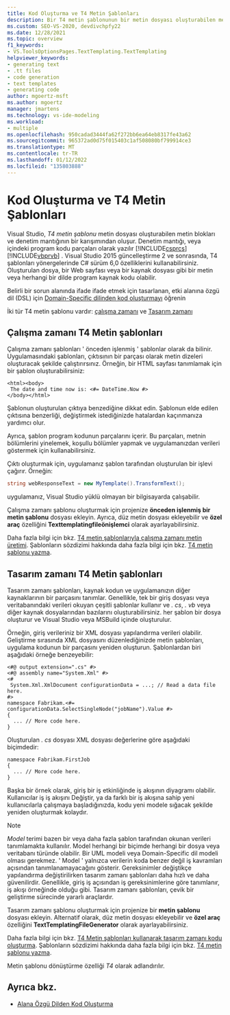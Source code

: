 ```yaml
---
title: Kod Oluşturma ve T4 Metin Şablonları
description: Bir T4 metin şablonunun bir metin dosyası oluşturabilen metin blokları ve denetim mantığının nasıl karışımı olduğunu öğrenin.
ms.custom: SEO-VS-2020, devdivchpfy22
ms.date: 12/28/2021
ms.topic: overview
f1_keywords:
- VS.ToolsOptionsPages.TextTemplating.TextTemplating
helpviewer_keywords:
- generating text
- .tt files
- code generation
- text templates
- generating code
author: mgoertz-msft
ms.author: mgoertz
manager: jmartens
ms.technology: vs-ide-modeling
ms.workload:
- multiple
ms.openlocfilehash: 950cadad3444fa62f272bb6ea64eb8317fe43a62
ms.sourcegitcommit: 965372ad0d75f015403c1af508080bf799914ce3
ms.translationtype: MT
ms.contentlocale: tr-TR
ms.lasthandoff: 01/12/2022
ms.locfileid: "135803888"
---
```

# <a name="code-generation-and-t4-text-templates"></a>Kod Oluşturma ve T4 Metin Şablonları

Visual Studio, *T4 metin şablonu* metin dosyası oluşturabilen metin blokları ve denetim mantığının bir karışımından oluşur. Denetim mantığı, veya içindeki program kodu parçaları olarak yazılır [!INCLUDE[csprcs](../data-tools/includes/csprcs_md.md)] [!INCLUDE[vbprvb](../code-quality/includes/vbprvb_md.md)] . Visual Studio 2015 güncelleştirme 2 ve sonrasında, T4 şablonları yönergelerinde C# sürüm 6,0 özelliklerini kullanabilirsiniz. Oluşturulan dosya, bir Web sayfası veya bir kaynak dosyası gibi bir metin veya herhangi bir dilde program kaynak kodu olabilir.

Belirli bir sorun alanında ifade ifade etmek için tasarlanan, etki alanına özgü dil (DSL) için [Domain-Specific dilinden kod oluşturmayı](../modeling/generating-code-from-a-domain-specific-language.md) öğrenin

İki tür T4 metin şablonu vardır: [çalışma zamanı](#run-time-t4-text-templates) ve [Tasarım zamanı](#design-time-t4-text-templates)

## <a name="run-time-t4-text-templates"></a>Çalışma zamanı T4 Metin şablonları

Çalışma zamanı şablonları ' önceden işlenmiş ' şablonlar olarak da bilinir. Uygulamasındaki şablonları, çıktısının bir parçası olarak metin dizeleri oluşturacak şekilde çalıştırırsınız. Örneğin, bir HTML sayfası tanımlamak için bir şablon oluşturabilirsiniz:

```
<html><body>
 The date and time now is: <#= DateTime.Now #>
</body></html>
```

Şablonun oluşturulan çıktıya benzediğine dikkat edin. Şablonun elde edilen çıktısına benzerliği, değiştirmek istediğinizde hatalardan kaçınmanıza yardımcı olur.

Ayrıca, şablon program kodunun parçalarını içerir. Bu parçaları, metnin bölümlerini yinelemek, koşullu bölümler yapmak ve uygulamanızdan verileri göstermek için kullanabilirsiniz.

Çıktı oluşturmak için, uygulamanız şablon tarafından oluşturulan bir işlevi çağırır. Örneğin:

```csharp
string webResponseText = new MyTemplate().TransformText();
```

uygulamanız, Visual Studio yüklü olmayan bir bilgisayarda çalışabilir.

Çalışma zamanı şablonu oluşturmak için projenize **önceden işlenmiş bir metin şablonu** dosyası ekleyin. Ayrıca, düz metin dosyası ekleyebilir ve **özel araç** özelliğini **Texttemplatingfileönişlemci** olarak ayarlayabilirsiniz.

Daha fazla bilgi için bkz. [T4 metin şablonlarıyla çalışma zamanı metin üretimi](../modeling/run-time-text-generation-with-t4-text-templates.md). Şablonların sözdizimi hakkında daha fazla bilgi için bkz. [T4 metin şablonu yazma](../modeling/writing-a-t4-text-template.md).

## <a name="design-time-t4-text-templates"></a>Tasarım zamanı T4 Metin şablonları

Tasarım zamanı şablonları, kaynak kodun ve uygulamanızın diğer kaynaklarının bir parçasını tanımlar. Genellikle, tek bir giriş dosyası veya veritabanındaki verileri okuyan çeşitli şablonlar kullanır ve *. cs*, *. vb* veya diğer kaynak dosyalarından bazılarını oluşturabilirsiniz. her şablon bir dosya oluşturur ve Visual Studio veya MSBuild içinde oluşturulur.

Örneğin, giriş verileriniz bir XML dosyası yapılandırma verileri olabilir. Geliştirme sırasında XML dosyasını düzenlediğinizde metin şablonları, uygulama kodunun bir parçasını yeniden oluşturun. Şablonlardan biri aşağıdaki örneğe benzeyebilir:

```
<#@ output extension=".cs" #>
<#@ assembly name="System.Xml" #>
<#
 System.Xml.XmlDocument configurationData = ...; // Read a data file here.
#>
namespace Fabrikam.<#= configurationData.SelectSingleNode("jobName").Value #>
{
  ... // More code here.
}
```

Oluşturulan *. cs* dosyası XML dosyası değerlerine göre aşağıdaki biçimdedir:

```
namespace Fabrikam.FirstJob
{
  ... // More code here.
}
```

Başka bir örnek olarak, giriş bir iş etkinliğinde iş akışının diyagramı olabilir. Kullanıcılar iş iş akışını Değiştir, ya da farklı bir iş akışına sahip yeni kullanıcılarla çalışmaya başladığınızda, kodu yeni modele sığacak şekilde yeniden oluşturmak kolaydır.

> [!NOTE]
> *Model* terimi bazen bir veya daha fazla şablon tarafından okunan verileri tanımlamakta kullanılır. Model herhangi bir biçimde herhangi bir dosya veya veritabanı türünde olabilir. Bir UML modeli veya Domain-Specific dil modeli olması gerekmez. ' Model ' yalnızca verilerin koda benzer değil iş kavramları açısından tanımlanamayacağını gösterir.
Gereksinimler değiştikçe yapılandırma değiştirilirken tasarım zamanı şablonları daha hızlı ve daha güvenilirdir. Genellikle, giriş iş açısından iş gereksinimlerine göre tanımlanır, iş akışı örneğinde olduğu gibi. Tasarım zamanı şablonları, çevik bir geliştirme sürecinde yararlı araçlardır.

Tasarım zamanı şablonu oluşturmak için projenize bir **metin şablonu** dosyası ekleyin. Alternatif olarak, düz metin dosyası ekleyebilir ve **özel araç** özelliğini **TextTemplatingFileGenerator** olarak ayarlayabilirsiniz.

Daha fazla bilgi için bkz. [T4 Metin şablonları kullanarak tasarım zamanı kodu oluşturma](../modeling/design-time-code-generation-by-using-t4-text-templates.md). Şablonların sözdizimi hakkında daha fazla bilgi için bkz. [T4 metin şablonu yazma](../modeling/writing-a-t4-text-template.md).

Metin şablonu dönüştürme özelliği *T4* olarak adlandırılır.

## <a name="see-also"></a>Ayrıca bkz.

- [Alana Özgü Dilden Kod Oluşturma](../modeling/generating-code-from-a-domain-specific-language.md)

